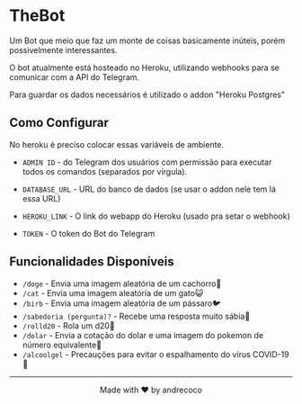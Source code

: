 # TheBot
Um Bot que meio que faz um monte de coisas basicamente inúteis, porém possivelmente interessantes.

O bot atualmente está hosteado no Heroku, utilizando webhooks para se comunicar com a API do Telegram.

Para guardar os dados necessários é utilizado o addon "Heroku Postgres"

## Como Configurar
No heroku é preciso colocar essas variáveis de ambiente.

- `ADMIN ID` - do Telegram dos usuários com permissão para executar todos os comandos (separados por vírgula).

- `DATABASE_URL` - URL do banco de dados (se usar o addon nele tem lá essa URL)

- `HEROKU_LINK` - O link do webapp do Heroku (usado pra setar o webhook)

- `TOKEN` - O token do Bot do Telegram

## Funcionalidades Disponíveis

- `/doge` - Envia uma imagem aleatória de um cachorro🐶
- `/cat` - Envia uma imagem aleatória de um gato😺
- `/birb` - Envia uma imagem aleatória de um pássaro🐦
- `/sabedoria (pergunta)?` - Recebe uma resposta muito sábia🧠
- `/rolld20` - Rola um d20🎲
- `/dolar` - Envia a cotação do dolar e uma imagem do pokemon de número equivalente💸
- `/alcoolgel` - Precauções para evitar o espalhamento do vírus COVID-19🦠

<hr>

<sub><p align="center"> Made with ❤️ by andrecoco </p></sub>

